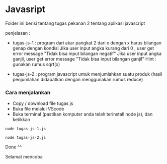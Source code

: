 # Javasript 
Folder ini berisi tentang tugas pekanan 2 tentang aplikasi javascript

penjelasan : 
- tugas-js-1 : program dari akar pangkat 2 dari x dengan x harus bilangan genap dengan kondisi 
Jika user input angka kurang dari 0 , user get error message "Tidak bisa input bilangan negatif" 
Jika user input angka ganjil, user get error message "Tidak bisa input bilangan ganjil"
Hint : gunakan rumus sqrt(x)

- tugas-js-2 : program javascript untuk menjumlahkan suatu produk (hasil penjumlahan didapatkan dengan menggunakan rumus reduce)

### Cara menjalankan 
- Copy / download file tugas js 
- Buka file melalui VScode
- Buka terminal (pastikan komputer anda telah terinstall node js), dan ketikkan

```
node tugas-js-1.js
```
```
node tugas-js-2.js
```
Done ^^

Selamat mencoba

  

